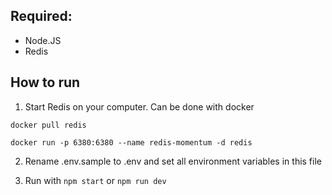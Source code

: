 ## Required:

* Node.JS
* Redis

## How to run

1. Start Redis on your computer. Can be done with docker
```
docker pull redis

docker run -p 6380:6380 --name redis-momentum -d redis
```

2. Rename .env.sample to .env and set all environment variables in this file

3. Run with `npm start` or `npm run dev` 